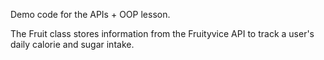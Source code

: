 Demo code for the APIs + OOP lesson.

The Fruit class stores information from the Fruityvice API to track a user's daily calorie and sugar intake.
